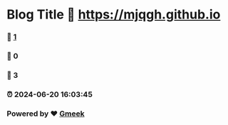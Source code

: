 # Blog Title :link: https://mjqgh.github.io 
### :page_facing_up: [1](https://mjqgh.github.io/tag.html) 
### :speech_balloon: 0 
### :hibiscus: 3 
### :alarm_clock: 2024-06-20 16:03:45 
### Powered by :heart: [Gmeek](https://github.com/Meekdai/Gmeek)
